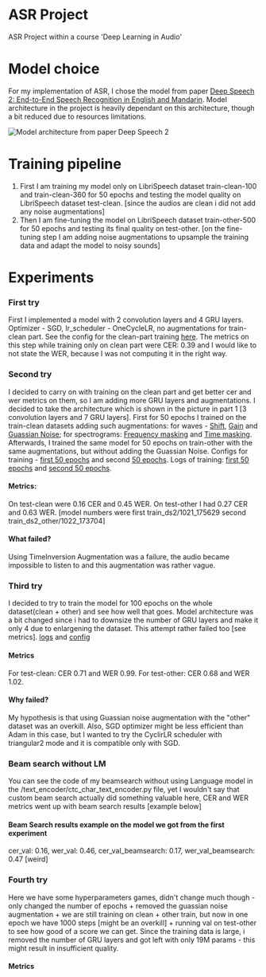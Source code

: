 # ASR Project
ASR Project within a course 'Deep Learning in Audio'

# Model choice 

For my implementation of ASR, I chose the model from paper [Deep Speech 2: End-to-End Speech Recognition in English and Mandarin](https://arxiv.org/pdf/1512.02595.pdf).
Model architecture in the project is heavily dependant on this architecture, though a bit reduced due to resources limitations. 

![Model architecture from paper Deep Speech 2](https://github.com/aizamaksutova/DL_Audio/blob/main/images/model-arch-ds2.png)

# Training pipeline

1. First I am training my model only on LibriSpeech dataset train-clean-100 and train-clean-360 for 50 epochs and testing the model quality on LibriSpeech dataset test-clean. [since the audios are clean i did not add any noise augmentations]
2. Then I am fine-tuning the model on LibriSpeech dataset train-other-500 for 50 epochs and testing its final quality on test-other. [on the fine-tuning step I am adding noise augmentations to upsample the training data and adapt the model to noisy sounds]


# Experiments
 ### First try
 First I implemented a model with 2 convolution layers and 4 GRU layers. Optimizer - SGD, lr_scheduler - OneCycleLR, no augmentations for train-clean part. See the config for the clean-part training [here](https://github.com/aizamaksutova/DL_Audio/blob/main/configs/1exp_train_clean.json). 
 The metrics on this step while training only on clean part were CER: 0.39 and I would like to not state the WER, because I was not computing it in the right way.

 ### Second try
 I decided to carry on with training on the clean part and get better cer and wer metrics on them, so I am adding more GRU layers and augmentations. I decided to take the architecture which is shown in the picture in part 1 [3 convolution layers and 7 GRU layers]. First for 50 epochs I trained on the train-clean datasets adding such augmentations: for waves - [Shift](https://github.com/iver56/audiomentations/blob/main/audiomentations/augmentations/shift.py), [Gain](https://github.com/iver56/audiomentations/blob/main/audiomentations/augmentations/gain.py) and [Guassian Noise](https://github.com/iver56/audiomentations/blob/main/audiomentations/augmentations/add_gaussian_noise.py); for spectrograms: [Frequency masking](https://pytorch.org/audio/main/generated/torchaudio.transforms.FrequencyMasking.html) and [Time masking](https://pytorch.org/audio/main/generated/torchaudio.transforms.TimeMasking.html). Afterwards, I trained the same model for 50 epochs on train-other with the same augmentations, but without adding the Guassian Noise. Configs for training -  [first 50 epochs](https://github.com/aizamaksutova/DL_Audio/blob/main/configs/secondexp_firstiteration.json) and second [50 epochs](https://github.com/aizamaksutova/DL_Audio/blob/main/configs/secondexp_seconditer.json). Logs of training: [first 50 epochs](https://github.com/aizamaksutova/DL_Audio/blob/main/training_logs/second_exp_firstiter_train50.log) and [second 50 epochs](https://github.com/aizamaksutova/DL_Audio/blob/main/training_logs/second_exp_seconditer_train.log). 
 
#### Metrics:
On test-clean were 0.16 CER and 0.45 WER. On test-other I had 0.27 CER and 0.63 WER. [model numbers were first train_ds2/1021_175629 second train_ds2_other/1022_173704]

#### What failed? 
Using TimeInversion Augmentation was a failure, the audio became impossible to listen to and this augmentation was rather vague.

### Third try
 
 I decided to try to train the model for 100 epochs on the whole dataset(clean + other) and see how well that goes. Model architecture was a bit changed since i had to downsize the number of GRU layers and make it only 4 due to enlargening the dataset. This attempt rather failed too [see metrics]. [logs](https://github.com/aizamaksutova/DL_Audio/blob/main/training_logs/third_alltrain.log) and [config](https://github.com/aizamaksutova/DL_Audio/blob/main/configs/train_all.json)

 #### Metrics
 For test-clean: CER 0.71 and WER 0.99. For test-other: CER 0.68 and WER 1.02.

 #### Why failed?
 My hypothesis is that using Guassian noise augmentation with the "other" dataset was an overkill. Also, SGD optimizer might be less efficient than Adam in this case, but I wanted to try the CyclirLR scheduler with triangular2 mode and it is compatible only with SGD.
 
### Beam search without LM

You can see the code of my beamsearch without using Language model in the /text_encoder/ctc_char_text_encoder.py file, yet I wouldn't say that custom beam search actually did something valuable here, CER and WER metrics went up with beam search results [example below]

#### Beam Search results example on the model we got from the first experiment

cer_val: 0.16,
wer_val: 0.46,
cer_val_beamsearch: 0.17,
wer_val_beamsearch: 0.47 [weird]


 ### Fourth try

 Here we have some hyperparameters games, didn't change much though - only changed the number of epochs + removed the guassian noise augmentation + we are still training on clean + other train, but now in one epoch we have 1000 steps [might be an overkill] + running val on test-other to see how good of a score we can get. Since the training data is large, i removed the number of GRU layers and got left with only 19M params - this might result in insufficient quality.

 #### Metrics

 #### 


 

